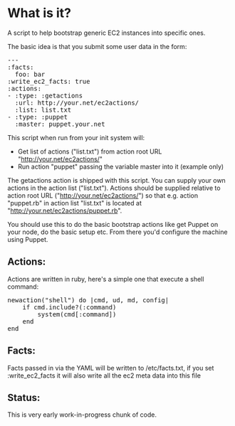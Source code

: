 What is it?
===========

A script to help bootstrap generic EC2 instances into specific ones.

The basic idea is that you submit some user data in the form:

<pre>
---
:facts:
  foo: bar
:write_ec2_facts: true
:actions:
- :type: :getactions
  :url: http://your.net/ec2actions/
  :list: list.txt
- :type: :puppet
  :master: puppet.your.net
</pre>

This script when run from your init system will:

 * Get list of actions ("list.txt") from action root URL "http://your.net/ec2actions/"
 * Run action "puppet" passing the variable master into it (example only)

The getactions action is shipped with this script. You can supply
your own actions in the action list ("list.txt"). Actions should be
supplied relative to action root URL ("http://your.net/ec2actions/")
so that e.g. action "puppet.rb" in action list "list.txt" is located
at "http://your.net/ec2actions/puppet.rb".

You should use this to do the basic bootstrap actions like get Puppet
on your node, do the basic setup etc.  From there you'd configure the
machine using Puppet.


Actions:
--------

Actions are written in ruby, here's a simple one that execute a
shell command:

<pre>
newaction("shell") do |cmd, ud, md, config|
    if cmd.include?(:command)
        system(cmd[:command])
    end
end
</pre>

Facts:
------

Facts passed in via the YAML will be written to /etc/facts.txt, if you set
:write_ec2_facts it will also write all the ec2 meta data into this file

Status:
-------

This is very early work-in-progress chunk of code.

